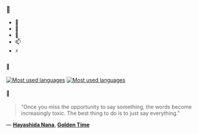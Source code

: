 ### 👋

- 🔭
- 🌱
- 💬
- 📫
- ⚡

#### 🧏

[![Most used languages](https://github-readme-stats-aynah.vercel.app/api/top-langs/?username=aynh&theme=solarized-dark&langs_count=6&layout=compact&hide_title=true)](https://github.com/anuraghazra/github-readme-stats#gh-dark-mode-only)
[![Most used languages](https://github-readme-stats-aynah.vercel.app/api/top-langs/?username=aynh&theme=solarized-light&langs_count=6&layout=compact&hide_title=true)](https://github.com/anuraghazra/github-readme-stats#gh-light-mode-only)

#### 💬

> "Once you miss the opportunity to say something, the words become increasingly toxic. The best thing to do is to just say everything."

&mdash; [**Hayashida Nana**](https://myanimelist.net/character.php?q=Hayashida%20Nana&cat=character), [**Golden Time**](https://myanimelist.net/search/all?q=Golden%20Time&cat=all)
